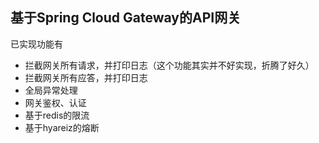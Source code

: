 ## 基于Spring Cloud Gateway的API网关

已实现功能有
- 拦截网关所有请求，并打印日志（这个功能其实并不好实现，折腾了好久）
- 拦截网关所有应答，并打印日志
- 全局异常处理
- 网关鉴权、认证
- 基于redis的限流
- 基于hyareiz的熔断
